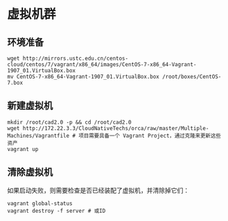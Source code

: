 虚拟机群
===

## 环境准备

```
wget http://mirrors.ustc.edu.cn/centos-cloud/centos/7/vagrant/x86_64/images/CentOS-7-x86_64-Vagrant-1907_01.VirtualBox.box
mv CentOS-7-x86_64-Vagrant-1907_01.VirtualBox.box /root/boxes/CentOS-7.box
```

## 新建虚拟机

```
mkdir /root/cad2.0 -p && cd /root/cad2.0
wget http://172.22.3.3/CloudNativeTechs/orca/raw/master/Multiple-Machines/Vagrantfile # 项目需要具备一个 Vagrant Project，通过克隆来更新这些资产
vagrant up
```

## 清除虚拟机

如果启动失败，则需要检查是否已经装配了虚拟机，并清除掉它们：
```
vagrant global-status
vagrant destroy -f server # 或ID
```


